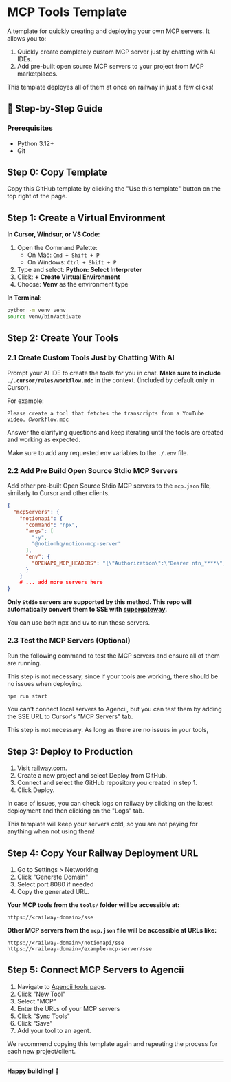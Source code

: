 # MCP Tools Template

A template for quickly creating and deploying your own MCP servers. It allows you to:

1. Quickly create completely custom MCP server just by chatting with AI IDEs.
2. Add pre-built open source MCP servers to your project from MCP marketplaces.

This template deployes all of them at once on railway in just a few clicks! 

## 🚀 Step-by-Step Guide

### Prerequisites
- Python 3.12+
- Git

## Step 0: Copy Template

Copy this GitHub template by clicking the "Use this template" button on the top right of the page.

## Step 1: Create a Virtual Environment

**In Cursor, Windsur, or VS Code:**

1. Open the Command Palette:
   - On Mac: `Cmd + Shift + P`
   - On Windows: `Ctrl + Shift + P`
2. Type and select: **Python: Select Interpreter**
3. Click: **+ Create Virtual Environment**
4. Choose: **Venv** as the environment type

**In Terminal:**
```bash
python -m venv venv
source venv/bin/activate
```

## Step 2: Create Your Tools 

### 2.1 Create Custom Tools Just by Chatting With AI

Prompt your AI IDE to create the tools for you in chat. **Make sure to include `./.cursor/rules/workflow.mdc`** in the context. (Included by default only in Cursor). 

For example:

```
Please create a tool that fetches the transcripts from a YouTube video. @workflow.mdc
```

Answer the clarifying questions and keep iterating until the tools are created and working as expected.

Make sure to add any requested env variables to the `./.env` file.

### 2.2 Add Pre Build Open Source Stdio MCP Servers

Add other pre-built Open Source Stdio MCP servers to the `mcp.json` file, similarly to Cursor and other clients.

```json
{
  "mcpServers": {
    "notionapi": {
      "command": "npx",
      "args": [
        "-y",
        "@notionhq/notion-mcp-server"
      ],
      "env": {
        "OPENAPI_MCP_HEADERS": "{\"Authorization\":\"Bearer ntn_****\",\"Notion-Version\":\"2022-06-28\"}"
      }
    }
    # ... add more servers here
}
```

**Only `Stdio` servers are supported by this method. This repo will automatically convert them to SSE with [supergateway](https://github.com/supercorp-ai/supergateway).**

You can use both npx and uv to run these servers.

### 2.3 Test the MCP Servers (Optional)

Run the following command to test the MCP servers and ensure all of them are running.

This step is not necessary, since if your tools are working, there should be no issues when deploying.

```bash
npm run start
```

You can't connect local servers to Agencii, but you can test them by adding the SSE URL to Cursor's "MCP Servers" tab.

This step is not necessary. As long as there are no issues in your tools,

## Step 3: Deploy to Production

1. Visit [railway.com](https://railway.com).
2. Create a new project and select Deploy from GitHub.
3. Connect and select the GitHub repository you created in step 1.
4. Click Deploy.

In case of issues, you can check logs on railway by clicking on the latest deployment and then clicking on the "Logs" tab.

This template will keep your servers cold, so you are not paying for anything when not using them!


## Step 4: Copy Your Railway Deployment URL

1. Go to Settings > Networking
2. Click "Generate Domain"
3. Select port 8080 if needed
4. Copy the generated URL.

**Your MCP tools from the `tools/` folder will be accessible at:**

```
https://<railway-domain>/sse
```

**Other MCP servers from the `mcp.json` file will be accessible at URLs like:**

```
https://<railway-domain>/notionapi/sse
https://<railway-domain>/example-mcp-server/sse
```

## Step 5: Connect MCP Servers to Agencii

1. Navigate to [Agencii tools page](https://agencii.ai/tools/). 
2. Click "New Tool"
3. Select "MCP"
4. Enter the URLs of your MCP servers
5. Click "Sync Tools"
6. Click "Save"
7. Add your tool to an agent.


We recommend copying this template again and repeating the process for each new project/client.

---

**Happy building! 🚀**

